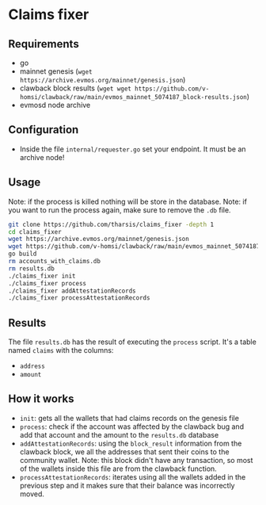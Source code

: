 # Claims fixer

## Requirements

- go
- mainnet genesis (`wget https://archive.evmos.org/mainnet/genesis.json`)
- clawback block results (`wget wget https://github.com/v-homsi/clawback/raw/main/evmos_mainnet_5074187_block-results.json`)
- evmosd node archive

## Configuration

- Inside the file `internal/requester.go` set your endpoint. It must be an archive node!

## Usage

Note: if the process is killed nothing will be store in the database.
Note: if you want to run the process again, make sure to remove the `.db` file.

```sh
git clone https://github.com/tharsis/claims_fixer -depth 1
cd claims_fixer
wget https://archive.evmos.org/mainnet/genesis.json
wget https://github.com/v-homsi/clawback/raw/main/evmos_mainnet_5074187_block-results.json
go build
rm accounts_with_claims.db
rm results.db
./claims_fixer init
./claims_fixer process
./claims_fixer addAttestationRecords
./claims_fixer processAttestationRecords
```

## Results

The file `results.db` has the result of executing the `process` script.
It's a table named `claims` with the columns:

- `address`
- `amount`

## How it works

- `init`: gets all the wallets that had claims records on the genesis file
- `process`: check if the account was affected by the clawback bug and add that account and the amount to the `results.db` database
- `addAttestationRecords`: using the `block_result` information from the clawback block, we all the addresses that sent their coins to the community wallet. Note: this block didn't have any transaction, so most of the wallets inside this file are from the clawback function.
- `processAttestationRecords`: iterates using all the wallets added in the previous step and it makes sure that their balance was incorrectly moved.
